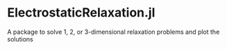 # ElectrostaticRelaxation.jl
A package to solve 1, 2, or 3-dimensional relaxation problems and plot the solutions 

